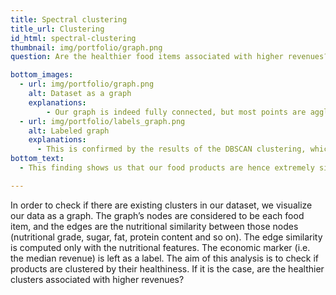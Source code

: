 ```yaml
---
title: Spectral clustering
title_url: Clustering
id_html: spectral-clustering
thumbnail: img/portfolio/graph.png
question: Are the healthier food items associated with higher revenues?

bottom_images:
  - url: img/portfolio/graph.png
    alt: Dataset as a graph
    explanations:
        - Our graph is indeed fully connected, but most points are agglomerated into one tight cluster, with a few food items spiking out.
  - url: img/portfolio/labels_graph.png
    alt: Labeled graph
    explanations:
      - This is confirmed by the results of the DBSCAN clustering, which has a maximum Silhouette Coefficient when finding only one cluster.
bottom_text:
  - This finding shows us that our food products are hence extremely similar amongst them, meaning that they all have similar nutritional features. This finding will contribute to the interpretation of latter results. Indeed, if all of our food products have close nutritional characteristics, there is little chance that we will be able to differentiate them according to economic markers.

---
```

In order to check if there are existing clusters in our dataset, we visualize our data as a graph. The graph’s nodes are considered to be each food item, and the edges are the nutritional similarity between those nodes (nutritional grade, sugar, fat, protein content and so on). The edge similarity is computed  only with the nutritional features. The economic marker (i.e. the median revenue) is left as a label. The aim of this analysis is to check if products are clustered by their healthiness. If it is the case, are the healthier clusters associated with higher revenues?
<!-- more -->
